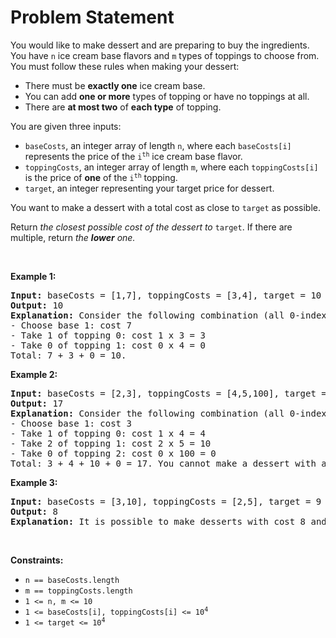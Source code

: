 # Problem Statement

<p>You would like to make dessert and are preparing to buy the ingredients. You have <code>n</code> ice cream base flavors and <code>m</code> types of toppings to choose from. You must follow these rules when making your dessert:</p>

<ul>
	<li>There must be <strong>exactly one</strong> ice cream base.</li>
	<li>You can add <strong>one or more</strong> types of topping or have no toppings at all.</li>
	<li>There are <strong>at most two</strong> of <strong>each type</strong> of topping.</li>
</ul>

<p>You are given three inputs:</p>

<ul>
	<li><code>baseCosts</code>, an integer array of length <code>n</code>, where each <code>baseCosts[i]</code> represents the price of the <code>i<sup>th</sup></code> ice cream base flavor.</li>
	<li><code>toppingCosts</code>, an integer array of length <code>m</code>, where each <code>toppingCosts[i]</code> is the price of <strong>one</strong> of the <code>i<sup>th</sup></code> topping.</li>
	<li><code>target</code>, an integer representing your target price for dessert.</li>
</ul>

<p>You want to make a dessert with a total cost as close to <code>target</code> as possible.</p>

<p>Return <em>the closest possible cost of the dessert to </em><code>target</code>. If there are multiple, return <em>the <strong>lower</strong> one.</em></p>

<p>&nbsp;</p>
<p><strong>Example 1:</strong></p>

<pre>
<strong>Input:</strong> baseCosts = [1,7], toppingCosts = [3,4], target = 10
<strong>Output:</strong> 10
<strong>Explanation:</strong> Consider the following combination (all 0-indexed):
- Choose base 1: cost 7
- Take 1 of topping 0: cost 1 x 3 = 3
- Take 0 of topping 1: cost 0 x 4 = 0
Total: 7 + 3 + 0 = 10.
</pre>

<p><strong>Example 2:</strong></p>

<pre>
<strong>Input:</strong> baseCosts = [2,3], toppingCosts = [4,5,100], target = 18
<strong>Output:</strong> 17
<strong>Explanation:</strong> Consider the following combination (all 0-indexed):
- Choose base 1: cost 3
- Take 1 of topping 0: cost 1 x 4 = 4
- Take 2 of topping 1: cost 2 x 5 = 10
- Take 0 of topping 2: cost 0 x 100 = 0
Total: 3 + 4 + 10 + 0 = 17. You cannot make a dessert with a total cost of 18.
</pre>

<p><strong>Example 3:</strong></p>

<pre>
<strong>Input:</strong> baseCosts = [3,10], toppingCosts = [2,5], target = 9
<strong>Output:</strong> 8
<strong>Explanation:</strong> It is possible to make desserts with cost 8 and 10. Return 8 as it is the lower cost.
</pre>

<p>&nbsp;</p>
<p><strong>Constraints:</strong></p>

<ul>
	<li><code>n == baseCosts.length</code></li>
	<li><code>m == toppingCosts.length</code></li>
	<li><code>1 &lt;= n, m &lt;= 10</code></li>
	<li><code>1 &lt;= baseCosts[i], toppingCosts[i] &lt;= 10<sup>4</sup></code></li>
	<li><code>1 &lt;= target &lt;= 10<sup>4</sup></code></li>
</ul>
